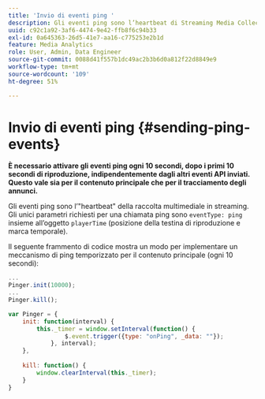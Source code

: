 ```yaml
---
title: 'Invio di eventi ping '
description: Gli eventi ping sono l’heartbeat di Streaming Media Collection. Scopri come inviare un ping temporizzato per il contenuto principale o il tracciamento degli annunci.
uuid: c92c1a92-3af6-4474-9e42-ffb8f6c94b33
exl-id: 0a645363-26d5-41e7-aa16-c775253e2b1d
feature: Media Analytics
role: User, Admin, Data Engineer
source-git-commit: 0088d41f557b1dc49ac2b3b6d0a812f22d8849e9
workflow-type: tm+mt
source-wordcount: '109'
ht-degree: 51%

---
```


# Invio di eventi ping {#sending-ping-events}

**È necessario attivare gli eventi ping ogni 10 secondi, dopo i primi 10 secondi di riproduzione, indipendentemente dagli altri eventi API inviati. Questo vale sia per il contenuto principale che per il tracciamento degli annunci.**

Gli eventi ping sono l’&quot;heartbeat&quot; della raccolta multimediale in streaming. Gli unici parametri richiesti per una chiamata ping sono `eventType: ping` insieme all’oggetto `playerTime` (posizione della testina di riproduzione e marca temporale).

Il seguente frammento di codice mostra un modo per implementare un meccanismo di ping temporizzato per il contenuto principale (ogni 10 secondi):

```js
... 
Pinger.init(10000); 
... 
Pinger.kill();

var Pinger = { 
    init: function(interval) { 
        this._timer = window.setInterval(function() { 
                $.event.trigger({type: "onPing", _data: ""}); 
            }, interval); 
    }, 
     
    kill: function() { 
        window.clearInterval(this._timer); 
    } 
}
```
